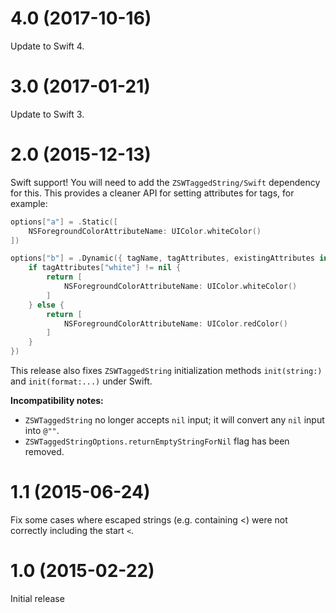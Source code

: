 # 4.0 (2017-10-16)

Update to Swift 4.

# 3.0 (2017-01-21)

Update to Swift 3.

# 2.0 (2015-12-13)

Swift support! You will need to add the `ZSWTaggedString/Swift` dependency for this. This provides a cleaner API for setting attributes for tags, for example:

```swift
options["a"] = .Static([
    NSForegroundColorAttributeName: UIColor.whiteColor()
])

options["b"] = .Dynamic({ tagName, tagAttributes, existingAttributes in
    if tagAttributes["white"] != nil {
        return [
            NSForegroundColorAttributeName: UIColor.whiteColor()
        ]
    } else {
        return [
            NSForegroundColorAttributeName: UIColor.redColor()
        ]
    }
})
```

This release also fixes `ZSWTaggedString` initialization methods `init(string:)` and `init(format:...)` under Swift.

**Incompatibility notes:** 

- `ZSWTaggedString` no longer accepts `nil` input; it will convert any `nil` input into `@""`.
- `ZSWTaggedStringOptions.returnEmptyStringForNil` flag has been removed.

# 1.1 (2015-06-24)

Fix some cases where escaped strings (e.g. containing <) were not correctly including the start `<`.

# 1.0 (2015-02-22)

Initial release
